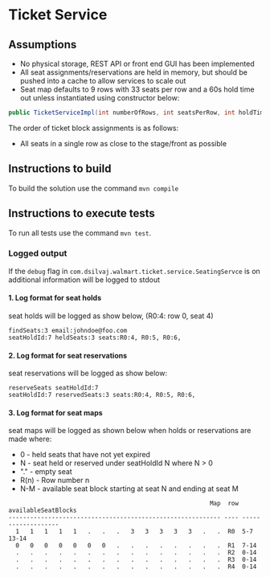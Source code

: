 # Ticket Service

## Assumptions
- No physical storage, REST API or front end GUI has been implemented
- All seat assignments/reservations are held in memory, but should be pushed into a  cache to allow services to scale out
- Seat map defaults to 9 rows with 33 seats per row and a 60s hold time out unless instantiated using constructor below:
```java
public TicketServiceImpl(int numberOfRows, int seatsPerRow, int holdTimeout) 
```

The order of ticket block assignments is as follows:
- All seats in a single row as close to the stage/front as possible

## Instructions to build
To build the solution use the command `mvn compile`

## Instructions to execute tests
To run all tests use the command `mvn test`.

### Logged output
If the `debug` flag in `com.dsilvaj.walmart.ticket.service.SeatingServce` is on additional information will be logged to stdout

#### 1. Log format for seat holds
seat holds will be logged as show below, (R0:4: row 0, seat 4)
```
findSeats:3 email:johndoe@foo.com
seatHoldId:7 heldSeats:3 seats:R0:4, R0:5, R0:6,
```

#### 2. Log format for seat reservations
seat reservations will be logged as show below:
```
reserveSeats seatHoldId:7
seatHoldId:7 reservedSeats:3 seats:R0:4, R0:5, R0:6,
```
#### 3. Log format for seat maps
seat maps will be logged as shown below when holds or reservations are made where:

- 0 - held seats that have not yet expired
- N - seat held or reserved under seatHoldId N where N > 0
- "." - empty seat
- R(n) - Row number n
- N-M - available seat block starting at seat N and ending at seat M

```
                                                        Map  row availableSeatBlocks
----------------------------------------------------------- ---- -------------------
  1   1   1   1   1   .   .   .   3   3   3   3   3   .   .  R0  5-7 13-14
  0   0   0   0   0   0   0   .   .   .   .   .   .   .   .  R1  7-14
  .   .   .   .   .   .   .   .   .   .   .   .   .   .   .  R2  0-14
  .   .   .   .   .   .   .   .   .   .   .   .   .   .   .  R3  0-14
  .   .   .   .   .   .   .   .   .   .   .   .   .   .   .  R4  0-14
```
